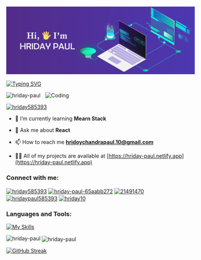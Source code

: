 ![The San Juan Mountains are beautiful!](https://raw.githubusercontent.com/Hriday-paul/Hriday-paul/main/198955082-6e78ebb5-e1e4-49f9-8d32-6e5af3984dcd.gif "San Juan Mountains")


[![Typing SVG](https://readme-typing-svg.demolab.com?font=Fira+Code&weight=600&size=27&duration=3000&pause=100&color=4D38B1&center=true&vCenter=true&random=true&width=1000&lines=%F0%9F%94%A5+A+Passionate+Web+Developer+%F0%9F%94%A5;%F0%9F%94%A5+A+Passionate+React+Developer+%F0%9F%94%A5;%F0%9F%94%A5+A+Passionate+Frontend+Developer+%F0%9F%94%A5)](https://git.io/typing-svg)

<img align="right" alt="Coding" width="400" src="https://cdn.dribbble.com/users/1162077/screenshots/3848914/programmer.gif"/>


<p align="left"> <img src="https://komarev.com/ghpvc/?username=hriday-paul&label=Profile%20views&color=0e75b6&style=flat" alt="hriday-paul" /> </p>

<p align="left"> <a href="https://twitter.com/hriday585393" target="blank"><img src="https://img.shields.io/twitter/follow/hriday585393?logo=twitter&style=for-the-badge" alt="hriday585393" /></a> </p>

- 🌱 I’m currently learning **Mearn Stack**

- 💬 Ask me about **React**

- 📫 How to reach me **hridoychandrapaul.10@gmail.com**

- 👨‍💻 All of my projects are available at [https://hriday-paul.netlify.app](https://hriday-paul.netlify.app)

<h3 align="left">Connect with me:</h3>
<p align="left">
<a href="https://twitter.com/hriday585393" target="blank"><img align="center" src="https://raw.githubusercontent.com/rahuldkjain/github-profile-readme-generator/master/src/images/icons/Social/twitter.svg" alt="hriday585393" height="30" width="40" /></a>
<a href="https://linkedin.com/in/hriday-paul-65aabb272" target="blank"><img align="center" src="https://raw.githubusercontent.com/rahuldkjain/github-profile-readme-generator/master/src/images/icons/Social/linked-in-alt.svg" alt="hriday-paul-65aabb272" height="30" width="40" /></a>
<a href="https://stackoverflow.com/users/21491470" target="blank"><img align="center" src="https://raw.githubusercontent.com/rahuldkjain/github-profile-readme-generator/master/src/images/icons/Social/stack-overflow.svg" alt="21491470" height="30" width="40" /></a>
<a href="https://fb.com/hridaypaul585393" target="blank"><img align="center" src="https://raw.githubusercontent.com/rahuldkjain/github-profile-readme-generator/master/src/images/icons/Social/facebook.svg" alt="hridaypaul585393" height="30" width="40" /></a>
<a href="https://www.codechef.com/users/hriday10" target="blank"><img align="center" src="https://cdn.jsdelivr.net/npm/simple-icons@3.1.0/icons/codechef.svg" alt="hriday10" height="30" width="40" /></a>
</p>

<h3 align="left">Languages and Tools:</h3>

[![My Skills](https://skillicons.dev/icons?i=html,css,bootstrap,tailwind,js,react,nextjs,firebase,nodejs,express,mongodb,github,figma,py)](https://skillicons.dev)



<p><img align="left" src="https://github-readme-stats.vercel.app/api/top-langs?username=hriday-paul&show_icons=true&locale=en&layout=compact" alt="hriday-paul" /></p>

<p>&nbsp;<img align="center" src="https://github-readme-stats.vercel.app/api?username=hriday-paul&show_icons=true&locale=en" alt="hriday-paul" /></p>




<p><a href="https://git.io/streak-stats"><img src="https://github-readme-streak-stats.herokuapp.com?user=hriday-paul&card_width=600" alt="GitHub Streak" /></a></p>
